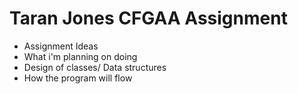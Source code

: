 # Taran Jones CFGAA Assignment

- Assignment Ideas
- What i'm planning on doing
- Design of classes/ Data structures
- How the program will flow